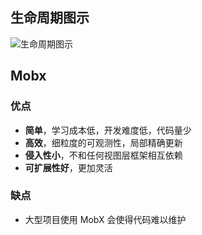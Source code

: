 ## 生命周期图示
![生命周期图示](https://upload-images.jianshu.io/upload_images/7566087-113a1a21f38a2561.jpeg?imageMogr2/auto-orient/strip|imageView2/2/w/994/format/webp)

## Mobx

### 优点

- **简单**，学习成本低，开发难度低，代码量少
- **高效**，细粒度的可观测性，局部精确更新
- **侵入性小**，不和任何视图层框架相互依赖
- **可扩展性好**，更加灵活

### 缺点

- 大型项目使用 MobX 会使得代码难以维护
